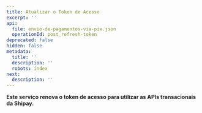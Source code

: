 ```yaml
---
title: Atualizar o Token de Acesso
excerpt: ''
api:
  file: envio-de-pagamentos-via-pix.json
  operationId: post_refresh-token
deprecated: false
hidden: false
metadata:
  title: ''
  description: ''
  robots: index
next:
  description: ''
---
```

**Este serviço renova o token de acesso para utilizar as APIs transacionais da Shipay.**
